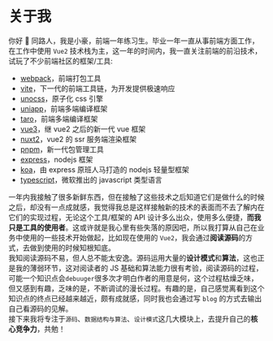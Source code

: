 # 关于我

你好 👋 同路人，我是小豪，前端一年练习生。毕业一年一直从事前端方面工作，在工作中使用 `Vue2` 技术栈为主，这一年的时间内，我一直关注前端的前沿技术，试玩了不少前端社区的框架/工具:

- [webpack](https://github.com/webpack/webpack)，前端打包工具
- [vite](https://github.com/vitejs/vite)，下一代的前端工具链，为开发提供极速响应
- [unocss](https://github.com/unocss/unocss)，原子化 css 引擎
- [uniapp](https://github.com/dcloudio/uni-app)，前端多端编译框架
- [taro](https://github.com/NervJS/taro)，前端多端编译框架
- [vue3](https://github.com/vuejs/core)，继 vue2 之后的新一代 vue 框架
- [nuxt2](https://github.com/nuxt/nuxt.js)，vue2 的 ssr 服务端渲染框架
- [pnpm](https://github.com/pnpm/pnpm)，新一代包管理工具
- [express](https://github.com/expressjs/express)，nodejs 框架
- [koa](https://github.com/koajs/koa)，由 express 原班人马打造的 nodejs 轻量型框架
- [typescript](https://github.com/microsoft/TypeScript)，微软推出的 javascript 类型语言

一年内我接触了很多新鲜东西，但在接触了这些技术之后知道它们是做什么的时候之后，却没有一点成就感，我觉得我总是这样接触新的技术的表面而不去了解内在它们的实现过程，无论这个工具/框架的 API 设计多么出众，使用多么便捷，**而我只是工具的使用者**。这或许就是我心里有些失落的原因吧，所以我打算从自己在业务中使用的一些技术开始做起，比如现在使用的 `Vue2`，我会通过**阅读源码**的方式，去做到使用的时候知根知底。  
我知阅读源码不易，但人总不能太安逸。源码运用大量的**设计模式**和**算法**，这也正是我的薄弱环节，这对阅读者的 JS 基础和算法能力很有考验，阅读源码的过程，可能一个知识点会`debuuger`很多次才明白作者的用意是何，这个过程枯燥乏味，但又感到有趣，乏味的是，不断调试的漫长过程。有趣的是，自己感觉离看到这个知识点的终点已经越来越近，颇有成就感，同时我也会通过写 `blog` 的方式去输出自己看源码的见解。  
接下来我将专注于`源码`、`数据结构与算法`、`设计模式`这几大模块上，去提升自己的**核心竞争力**，共勉！
<TheEnd />
